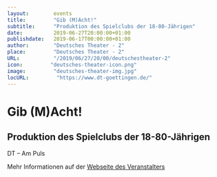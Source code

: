 ```yaml
---
layout:        events
title:         "Gib (M)Acht!"
subtitle:      "Produktion des Spielclubs der 18-80-Jährigen"
date:          2019-06-27T20:00:00+01:00
publishdate:   2019-06-17T00:00:00+01:00
author:        "Deutsches Theater - 2"
place:         "Deutsches Theater - 2"
URL:           "/2019/06/27/20/00/deutschestheater-2"
icon:         "deutsches-theater-icon.png"
image:         "deutsches-theater-img.jpg"
locURL:         "https://www.dt-goettingen.de/"
---
```


Gib (M)Acht!
===========

Produktion des Spielclubs der 18-80-Jährigen
-----------

 DT – Am Puls

Mehr Informationen auf der [Webseite des Veranstalters](https://www.dt-goettingen.de/stueck/gib-macht/)
